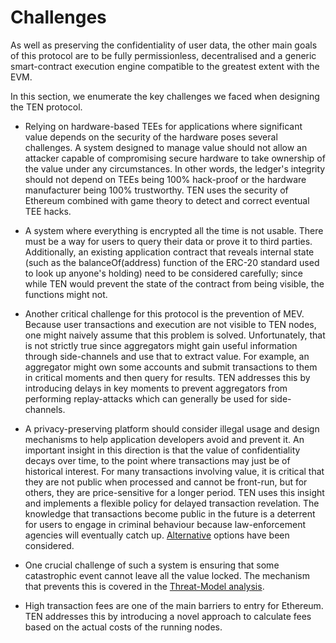 # Challenges

As well as preserving the confidentiality of user data, the other main goals of this protocol are to be fully permissionless, decentralised and a generic smart-contract execution engine compatible to the greatest extent with the EVM.

In this section, we enumerate the key challenges we faced when designing the TEN protocol.

- Relying on hardware-based TEEs for applications where significant value depends on the security of the hardware poses several challenges. A system designed to manage value should not allow an attacker capable of compromising secure hardware to take ownership of the value under any circumstances. In other words, the ledger's integrity should not depend on TEEs being 100% hack-proof or the hardware manufacturer being 100% trustworthy. TEN uses the security of Ethereum combined with game theory to detect and correct eventual TEE hacks.


- A system where everything is encrypted all the time is not usable. There must be a way for users to query their data or prove it to third parties. Additionally, an existing application contract that reveals internal state (such as the balanceOf(address) function of the ERC-20 standard used to look up anyone's holding) need to be considered carefully; since while TEN would prevent the state of the contract from being visible, the functions might not.


- Another critical challenge for this protocol is the prevention of MEV. Because user transactions and execution are not visible to TEN nodes, one might naively assume that this problem is solved. Unfortunately, that is not strictly true since aggregators might gain useful information through side-channels and use that to extract value. For example, an aggregator might own some accounts and submit transactions to them in critical moments and then query for results. TEN addresses this by introducing delays in key moments to prevent aggregators from performing replay-attacks which can generally be used for side-channels.


- A privacy-preserving platform should consider illegal usage and design mechanisms to help application developers avoid and prevent it. An important insight in this direction is that the value of confidentiality decays over time, to the point where transactions may just be of historical interest. For many transactions involving value, it is critical that they are not public when processed and cannot be front-run, but for others, they are price-sensitive for a longer period. TEN uses this insight and implements a flexible policy for delayed transaction revelation. The knowledge that transactions become public in the future is a deterrent for users to engage in criminal behaviour because law-enforcement agencies will eventually catch up. [Alternative](./appendix#alternative-revelation-options) options have been considered.


- One crucial challenge of such a system is ensuring that some catastrophic event cannot leave all the value locked. The mechanism that prevents this is covered in the [Threat-Model analysis](./threat-model).


- High transaction fees are one of the main barriers to entry for Ethereum. TEN addresses this by introducing a novel approach to calculate fees based on the actual costs of the running nodes.
